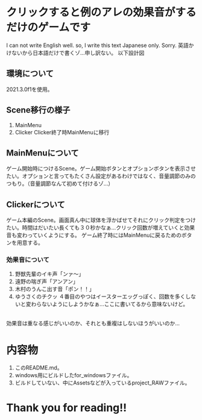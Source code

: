 # クリックすると例のアレの効果音がするだけのゲームです
I can not write English well. so, I write this text Japanese only. Sorry.
英語かけないから日本語だけで書くゾ…申し訳ない。
以下設計図

## 環境について
2021.3.0f1を使用。

## Scene移行の様子

1. MainMenu
2. Clicker
Clicker終了時MainMenuに移行

## MainMenuについて
ゲーム開始時につけるScene。ゲーム開始ボタンとオプションボタンを表示させたい。オプションと言ってもたくさん設定があるわけではなく、音量調節のみのつもり。（音量調節なんて初めて付けるゾ…）

## Clickerについて
ゲーム本編のScene。画面真ん中に球体を浮かばせてそれにクリック判定をつけたい。時間はだいたい長くても３０秒かなぁ…クリック回数が増えていくと効果音も変わっていくようにする。
ゲーム終了時にはMainMenuに戻るためのボタンを用意する。

### 効果音について
1. 野獣先輩のイキ声「ンァ～」
2. 遠野の喘ぎ声「アンアン」
3. 木村のうんこ出す音「ポン！！」
4. ゆうさくのチクッ
４番目のやつはイースターエッグっぽく、回数を多くしないと変わらないようにしようかなぁ…ここに書いてるから意味ないけど。
<br>
効果音は重なる感じがいいのか、それとも重複はしないほうがいいのか…

# 内容物
1. このREADME.md。
2. windows用にビルドしたfor_windowsファイル。
3. ビルドしていない、中にAssetsなどが入っているproject_RAWファイル。

# Thank you for reading!!
